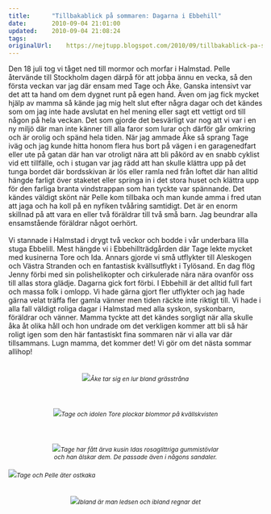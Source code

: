 ```yaml
---
title:		"Tillbakablick på sommaren: Dagarna i Ebbehill"
date:		2010-09-04 21:01:00
updated:	2010-09-04 21:08:24
tags: 	
originalUrl:	https://nejtupp.blogspot.com/2010/09/tillbakablick-pa-sommaren-dagarna-i.html
---
```


<div style="text-align: left;">Den 18 juli tog vi tåget ned till mormor och morfar i Halmstad. Pelle återvände till Stockholm dagen därpå för att jobba ännu en vecka, så den första veckan var jag där ensam med Tage och Åke. Ganska intensivt var det att ta hand om dem dygnet runt på egen hand. Även om jag fick mycket hjälp av mamma så kände jag mig helt slut efter några dagar och det kändes som om jag inte hade avslutat en hel mening eller sagt ett vettigt ord till någon på hela veckan. Det som gjorde det besvärligt var nog att vi var i en ny miljö där man inte känner till alla faror som lurar och därför går omkring och är orolig och spänd hela tiden. När jag ammade Åke så sprang Tage iväg och jag kunde hitta honom flera hus bort på vägen i en garagenedfart eller ute på gatan där han var otroligt nära att bli påkörd av en snabb cyklist vid ett tillfälle, och i stugan var jag rädd att han skulle klättra upp på det tunga bordet där bordsskivan är lös eller ramla ned från loftet där han alltid hängde farligt över staketet eller springa in i det stora huset och klättra upp för den farliga branta vindstrappan som han tyckte var spännande. Det kändes väldigt skönt när Pelle kom tillbaka och man kunde amma i fred utan att jaga och ha koll på en nyfiken tvååring samtidigt. Det är en enorm skillnad på att vara en eller två föräldrar till två små barn. Jag beundrar alla ensamstående föräldrar något oerhört.<br><br>Vi stannade i Halmstad i drygt två veckor och bodde i vår underbara lilla stuga Ebbelill. Mest hängde vi i Ebbehillträdgården där Tage lekte mycket med kusinerna Tore och Ida. Annars gjorde vi små utflykter till Aleskogen och Västra Stranden och en fantastisk kvällsutflykt i Tylösand. En dag flög Jenny förbi med sin polishelikopter och cirkulerade nära nära ovanför oss till allas stora glädje. Dagarna gick fort förbi. I Ebbehill är det alltid full fart och massa folk i omlopp. Vi hade gärna gjort fler utflykter och jag hade gärna velat träffa fler gamla vänner men tiden räckte inte riktigt till. Vi hade i alla fall väldigt roliga dagar i Halmstad med alla syskon, syskonbarn, föräldrar och vänner. Mamma tyckte att det kändes sorgligt när alla skulle åka åt olika håll och hon undrade om det verkligen kommer att bli så här roligt igen som den här fantastiskt fina sommaren när vi alla var där tillsammans. Lugn mamma, det kommer det! Vi gör om det nästa sommar allihop!<br></div><br><br><div style="text-align: center;"><img src="../../../../img/Kring+Ebbehill-_MG_3243.jpg"><span style="font-size:85%;"><span style="font-style: italic;">Åke tar sig en lur bland grässtråna</span> </span></div><br><br><br><div style="text-align: center;"><img src="../../../../img/Kring+Ebbehill-_MG_3215.jpg"><span style="font-size:85%;"><span style="font-style: italic;">Tage och idolen Tore plockar blommor på kvällskvisten</span> </span></div><br><br><br><div style="text-align: center;"><img src="../../../../img/Kring+Ebbehill-_MG_3247.jpg"><span style="font-size:85%;"><span style="font-style: italic;">Tage har fått ärva kusin Idas rosaglittriga gummistövlar<br>och han älskar dem. De passade även i någons sandaler.</span> </span></div><br><img src="../../../../img/Kring+Ebbehill-_MG_2823.jpg"><span style="font-size:85%;"><span style="font-style: italic;">Tage och Pelle äter ostkaka</span> </span></div><br><br><br><div style="text-align: center;"><img src="../../../../img/Kring+Ebbehill-_MG_3327.jpg"><span style="font-size:85%;"><span style="font-style: italic;">Ibland är man ledsen och ibland regnar det</span> </span></div>
<!-- no comments on this post -->